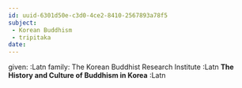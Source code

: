 ```yaml
---
id: uuid-6301d50e-c3d0-4ce2-8410-2567893a78f5
subject: 
 - Korean Buddhism
 - tripitaka
date: 
---
```


given:  :Latn
family: The Korean Buddhist Research Institute :Latn
**The History and Culture of Buddhism in Korea** :Latn